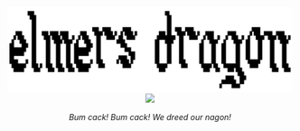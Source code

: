 
<p align="center">
          <img src="https://raw.githubusercontent.com/elmersdragon/elmersdragon/main/elmersdragon.svg?sanitize=true" />
<img src="https://github.com/elmersdragon/elmersdragon/assets/140281058/8091fc6f-eb45-4668-9693-756bb3bf115b" />
</p>
<p align="center">
<i>Bum cack! Bum cack! We dreed our nagon!</i>
</p>
